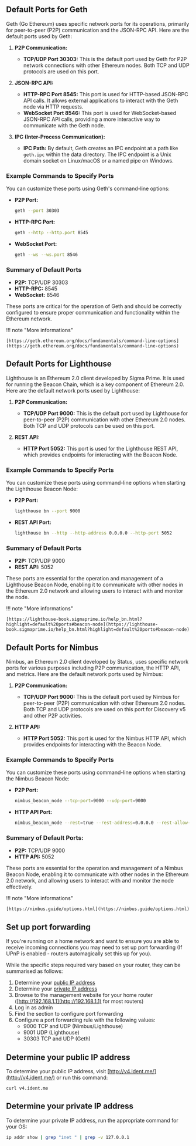 ## Default Ports for Geth

Geth (Go Ethereum) uses specific network ports for its operations, primarily for peer-to-peer (P2P) communication and the JSON-RPC API. Here are the default ports used by Geth:

1. **P2P Communication:**
    - **TCP/UDP Port 30303:** This is the default port used by Geth for P2P network connections with other Ethereum nodes. Both TCP and UDP protocols are used on this port.

2. **JSON-RPC API:**
    - **HTTP-RPC Port 8545:** This port is used for HTTP-based JSON-RPC API calls. It allows external applications to interact with the Geth node via HTTP requests.
    - **WebSocket Port 8546:** This port is used for WebSocket-based JSON-RPC API calls, providing a more interactive way to communicate with the Geth node.
   
3. **IPC (Inter-Process Communication):**
    - **IPC Path:** By default, Geth creates an IPC endpoint at a path like `geth.ipc` within the data directory. The IPC endpoint is a Unix domain socket on Linux/macOS or a named pipe on Windows.

### Example Commands to Specify Ports
You can customize these ports using Geth's command-line options:

- **P2P Port:**
  ```sh
  geth --port 30303
  ```

- **HTTP-RPC Port:**
  ```sh
  geth --http --http.port 8545
  ```

- **WebSocket Port:**
  ```sh
  geth --ws --ws.port 8546
  ```


### Summary of Default Ports
- **P2P:** TCP/UDP 30303
- **HTTP-RPC:** 8545
- **WebSocket:** 8546


These ports are critical for the operation of Geth and should be correctly configured to ensure proper communication and functionality within the Ethereum network.

!!! note "More informations"

    [https://geth.ethereum.org/docs/fundamentals/command-line-options](https://geth.ethereum.org/docs/fundamentals/command-line-options)


## Default Ports for Lighthouse

Lighthouse is an Ethereum 2.0 client developed by Sigma Prime. It is used for running the Beacon Chain, which is a key component of Ethereum 2.0. Here are the default network ports used by Lighthouse:


1. **P2P Communication:**
    - **TCP/UDP Port 9000:** This is the default port used by Lighthouse for peer-to-peer (P2P) communication with other Ethereum 2.0 nodes. Both TCP and UDP protocols can be used on this port.

2. **REST API:**
    - **HTTP Port 5052:** This port is used for the Lighthouse REST API, which provides endpoints for interacting with the Beacon Node.

### Example Commands to Specify Ports

You can customize these ports using command-line options when starting the Lighthouse Beacon Node:

- **P2P Port:**
  ```sh
  lighthouse bn --port 9000
  ```

- **REST API Port:**
  ```sh
  lighthouse bn --http --http-address 0.0.0.0 --http-port 5052
  ```

### Summary of Default Ports  

- **P2P:** TCP/UDP 9000
- **REST API:** 5052

These ports are essential for the operation and management of a Lighthouse Beacon Node, enabling it to communicate with other nodes in the Ethereum 2.0 network and allowing users to interact with and monitor the node.

!!! note "More informations"

    [https://lighthouse-book.sigmaprime.io/help_bn.html?highlight=default%20ports#beacon-node](https://lighthouse-book.sigmaprime.io/help_bn.html?highlight=default%20ports#beacon-node)



## Default Ports for Nimbus

Nimbus, an Ethereum 2.0 client developed by Status, uses specific network ports for various purposes including P2P communication, the HTTP API, and metrics. Here are the default network ports used by Nimbus:

1. **P2P Communication:**
    - **TCP/UDP Port 9000:** This is the default port used by Nimbus for peer-to-peer (P2P) communication with other Ethereum 2.0 nodes. Both TCP and UDP protocols are used on this port for Discovery v5 and other P2P activities.

2. **HTTP API:**
    - **HTTP Port 5052:** This port is used for the Nimbus HTTP API, which provides endpoints for interacting with the Beacon Node.

### Example Commands to Specify Ports

You can customize these ports using command-line options when starting the Nimbus Beacon Node:

- **P2P Port:**
  ```sh
  nimbus_beacon_node --tcp-port=9000 --udp-port=9000
  ```

- **HTTP API Port:**
  ```sh
  nimbus_beacon_node --rest=true --rest-address=0.0.0.0 --rest-allow-origin='*' --rest-port=5052
  ```

### Summary of Default Ports:

- **P2P:** TCP/UDP 9000
- **HTTP API:** 5052

These ports are essential for the operation and management of a Nimbus Beacon Node, enabling it to communicate with other nodes in the Ethereum 2.0 network, and allowing users to interact with and monitor the node effectively.

!!! note "More informations"

    [https://nimbus.guide/options.html](https://nimbus.guide/options.html)




## Set up port forwarding


If you're running on a home network and want to ensure you are able to receive incoming connections you may need to set up port forwarding (If UPnP is enabled - routers automagically set this up for you).

While the specific steps required vary based on your router, they can be summarised as follows:

1. Determine your [public IP address](#determine-your-public-ip-address)
2. Determine your [private IP address](determine-your-private-ip-address)
3. Browse to the management website for your home router ([http://192.168.1.1](http://192.168.1.1) for most routers)
4. Log in as admin
5. Find the section to configure port forwarding
6. Configure a port forwarding rule with the following values:
    - 9000 TCP and UDP (Nimbus/Lighthouse)
    - 9001 UDP (Lighthouse)
    - 30303 TCP and UDP (Geth)


## Determine your public IP address

To determine your public IP address, visit [http://v4.ident.me/](http://v4.ident.me/) or run this command:

```
curl v4.ident.me
```

## Determine your private IP address

To determine your private IP address, run the appropriate command for your OS:

```sh
ip addr show | grep "inet " | grep -v 127.0.0.1
```
